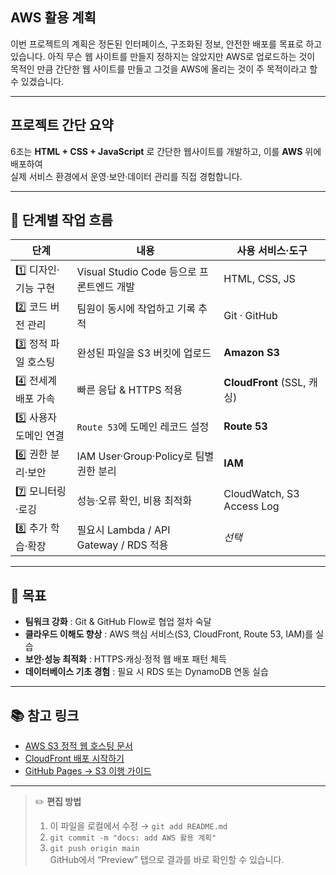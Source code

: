 ## **AWS 활용 계획**

이번 프로젝트의 계획은 정돈된 인터페이스, 구조화된 정보, 안전한 배포를 목표로 하고 있습니다. 
아직 무슨 웹 사이트를 만들지 정하지는 않았지만 AWS로 업로드하는 것이 목적인 만큼 간단한 웹 사이트를 만들고
그것을 AWS에 올리는 것이 주 목적이라고 할 수 있겠습니다.

---

##  프로젝트 간단 요약

6조는 **HTML + CSS + JavaScript** 로 간단한 웹사이트를 개발하고, 이를 **AWS** 위에 배포하여  
실제 서비스 환경에서 운영·보안·데이터 관리를 직접 경험합니다.

---

## 🚀 단계별 작업 흐름

| 단계 | 내용 | 사용 서비스·도구 |
| --- | --- | --- |
| 1️⃣ 디자인·기능 구현 | Visual Studio Code 등으로 프론트엔드 개발 | HTML, CSS, JS |
| 2️⃣ 코드 버전 관리 | 팀원이 동시에 작업하고 기록 추적 | Git · GitHub |
| 3️⃣ 정적 파일 호스팅 | 완성된 파일을 S3 버킷에 업로드 | **Amazon S3** |
| 4️⃣ 전세계 배포 가속 | 빠른 응답 & HTTPS 적용 | **CloudFront** (SSL, 캐싱) |
| 5️⃣ 사용자 도메인 연결 | `Route 53`에 도메인 레코드 설정 | **Route 53** |
| 6️⃣ 권한 분리·보안 | IAM User·Group·Policy로 팀별 권한 분리 | **IAM** |
| 7️⃣ 모니터링·로깅 | 성능·오류 확인, 비용 최적화 | CloudWatch, S3 Access Log |
| 8️⃣ 추가 학습·확장 | 필요시 Lambda / API Gateway / RDS 적용 | *선택* |

---

## 🎯 목표

- **팀워크 강화** : Git & GitHub Flow로 협업 절차 숙달  
- **클라우드 이해도 향상** : AWS 핵심 서비스(S3, CloudFront, Route 53, IAM)를 실습  
- **보안·성능 최적화** : HTTPS·캐싱·정적 웹 배포 패턴 체득  
- **데이터베이스 기초 경험** : 필요 시 RDS 또는 DynamoDB 연동 실습

---

## 📚 참고 링크

- [AWS S3 정적 웹 호스팅 문서](https://docs.aws.amazon.com/ko_kr/AmazonS3/latest/dev/WebsiteHosting.html)
- [CloudFront 배포 시작하기](https://docs.aws.amazon.com/ko_kr/AmazonCloudFront/latest/DeveloperGuide/GettingStarted.html)
- [GitHub Pages → S3 이행 가이드](https://aws.amazon.com/ko/blogs/)

---

> ✏️ **편집 방법**  
> 1. 이 파일을 로컬에서 수정 → `git add README.md`  
> 2. `git commit -m "docs: add AWS 활용 계획"`  
> 3. `git push origin main`  
>    GitHub에서 “Preview” 탭으로 결과를 바로 확인할 수 있습니다.
